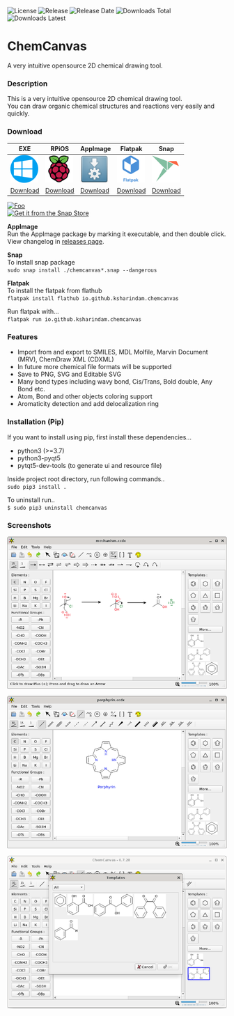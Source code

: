 ![License](https://img.shields.io/github/license/ksharindam/chemcanvas)
![Release](https://img.shields.io/github/v/release/ksharindam/chemcanvas)
![Release Date](https://img.shields.io/github/release-date/ksharindam/chemcanvas)
![Downloads Total](https://img.shields.io/github/downloads/ksharindam/chemcanvas/total)
![Downloads Latest](https://img.shields.io/github/downloads/ksharindam/chemcanvas/latest/total)

# ChemCanvas

A very intuitive opensource 2D chemical drawing tool.  


### Description

This is a very intuitive opensource 2D chemical drawing tool.  
You can draw organic chemical structures and reactions very easily and quickly.  

### Download

|      EXE      |     RPiOS     |    AppImage   |    Flatpak    |      Snap     |  
| ------------- | ------------- | ------------- | ------------- | ------------- |  
| ![EXE](https://github.com/ksharindam/chemcanvas-data/raw/main/icons/windows.png) | ![AppImage](https://github.com/ksharindam/chemcanvas-data/raw/main/icons/raspberry-pi.png) | ![AppImage](https://github.com/ksharindam/chemcanvas-data/raw/main/icons/appimage.png)  | ![Flatpak](https://github.com/ksharindam/chemcanvas-data/raw/main/icons/flatpak.png) | ![Snap](https://github.com/ksharindam/chemcanvas-data/raw/main/icons/snap.png) |  
| [Download](https://github.com/ksharindam/chemcanvas/releases/latest/download/ChemCanvas.exe) | [Download](https://github.com/ksharindam/chemcanvas/releases/latest/download/ChemCanvas-armhf.AppImage) | [Download](https://github.com/ksharindam/chemcanvas/releases/latest/download/ChemCanvas-x86_64.AppImage)  | [Download](https://github.com/ksharindam/chemcanvas/releases/latest/download/ChemCanvas.flatpak) | [Download](https://github.com/ksharindam/chemcanvas/releases/latest/download/chemcanvas_0.7.28_amd64.snap) |  

[![Foo](https://flathub.org/api/badge?locale=en)](https://flathub.org/apps/io.github.ksharindam.chemcanvas)  
[![Get it from the Snap Store](https://snapcraft.io/en/dark/install.svg)](https://snapcraft.io/chemcanvas)  

**AppImage**  
Run the AppImage package by marking it executable, and then double click.  
View changelog in [releases page](https://github.com/ksharindam/chemcanvas/releases).  

**Snap**  
To install snap package  
`sudo snap install ./chemcanvas*.snap --dangerous`  

**Flatpak**  
To install the flatpak from flathub  
`flatpak install flathub io.github.ksharindam.chemcanvas`  

Run flatpak with...  
`flatpak run io.github.ksharindam.chemcanvas`  

### Features
* Import from and export to SMILES, MDL Molfile, Marvin Document (MRV), ChemDraw XML (CDXML)  
* In future more chemical file formats will be supported  
* Save to PNG, SVG and Editable SVG  
* Many bond types including wavy bond, Cis/Trans, Bold double, Any Bond etc.  
* Atom, Bond and other objects coloring support  
* Aromaticity detection and add delocalization ring  


### Installation (Pip)

If you want to install using pip, first install these dependencies...  

* python3 (>=3.7)  
* python3-pyqt5  
* pytqt5-dev-tools (to generate ui and resource file)  

Inside project root directory, run following commands..  
`sudo pip3 install .`  

To uninstall run..  
`$ sudo pip3 uninstall chemcanvas`  



### Screenshots

![Screenshot1](https://github.com/ksharindam/chemcanvas-data/raw/main/Screenshots/screenshot1.png)  


![Screenshot2](https://github.com/ksharindam/chemcanvas-data/raw/main/Screenshots/screenshot2.png)  


![Screenshot3](https://github.com/ksharindam/chemcanvas-data/raw/main/Screenshots/screenshot3.png)  

